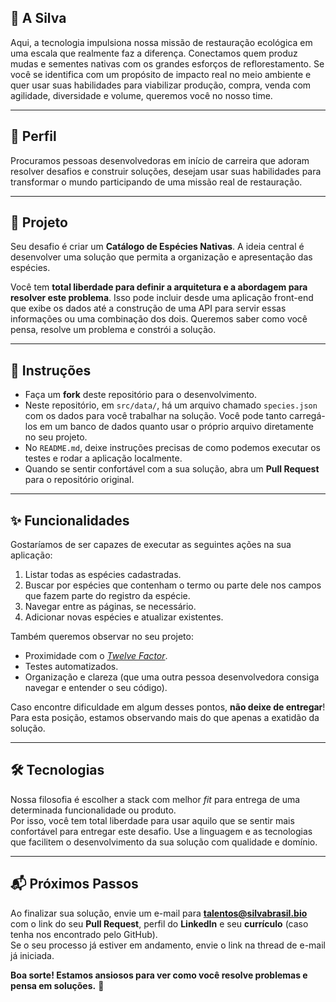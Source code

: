 ## 🌱 A Silva

Aqui, a tecnologia impulsiona nossa missão de restauração ecológica em uma escala que realmente faz a diferença. Conectamos quem produz mudas e sementes nativas com os grandes esforços de reflorestamento. Se você se identifica com um propósito de impacto real no meio ambiente e quer usar suas habilidades para viabilizar produção, compra, venda com agilidade, diversidade e volume, queremos você no nosso time.

---

## 🤺 Perfil

Procuramos pessoas desenvolvedoras em início de carreira que adoram resolver desafios e construir soluções, desejam usar suas habilidades para transformar o mundo participando de uma missão real de restauração.

---

## 🚀 Projeto

Seu desafio é criar um **Catálogo de Espécies Nativas**. A ideia central é desenvolver uma solução que permita a organização e apresentação das espécies.

Você tem **total liberdade para definir a arquitetura e a abordagem para resolver este problema**. Isso pode incluir desde uma aplicação front-end que exibe os dados até a construção de uma API para servir essas informações ou uma combinação dos dois. Queremos saber como você pensa, resolve um problema e constrói a solução.

---

## 📝 Instruções

- Faça um **fork** deste repositório para o desenvolvimento.
- Neste repositório, em `src/data/`, há um arquivo chamado `species.json` com os dados para você trabalhar na solução. Você pode tanto carregá-los em um banco de dados quanto usar o próprio arquivo diretamente no seu projeto.
- No `README.md`, deixe instruções precisas de como podemos executar os testes e rodar a aplicação localmente.
- Quando se sentir confortável com a sua solução, abra um **Pull Request** para o repositório original.

---

## ✨ Funcionalidades

Gostaríamos de ser capazes de executar as seguintes ações na sua aplicação:

1. Listar todas as espécies cadastradas.
2. Buscar por espécies que contenham o termo ou parte dele nos campos que fazem parte do registro da espécie.
3. Navegar entre as páginas, se necessário.
4. Adicionar novas espécies e atualizar existentes.

Também queremos observar no seu projeto:

- Proximidade com o [*Twelve Factor*](https://12factor.net/pt_br/).
- Testes automatizados.
- Organização e clareza (que uma outra pessoa desenvolvedora consiga navegar e entender o seu código).

Caso encontre dificuldade em algum desses pontos, **não deixe de entregar**! Para esta posição, estamos observando mais do que apenas a exatidão da solução.

---

## 🛠️ Tecnologias

Nossa filosofia é escolher a stack com melhor *fit* para entrega de uma determinada funcionalidade ou produto.  
Por isso, você tem total liberdade para usar aquilo que se sentir mais confortável para entregar este desafio. Use a linguagem e as tecnologias que facilitem o desenvolvimento da sua solução com qualidade e domínio.

---

## 📬 Próximos Passos

Ao finalizar sua solução, envie um e-mail para **talentos@silvabrasil.bio** com o link do seu **Pull Request**, perfil do **LinkedIn** e seu **currículo** (caso tenha nos encontrado pelo GitHub).  
Se o seu processo já estiver em andamento, envie o link na thread de e-mail já iniciada.

**Boa sorte! Estamos ansiosos para ver como você resolve problemas e pensa em soluções.** :seedling:
